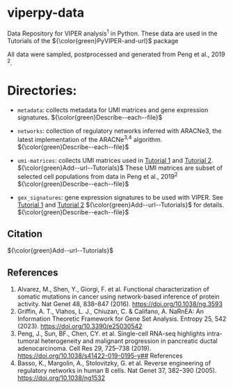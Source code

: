 # viperpy-data
Data Repository for VIPER analysis<sup>1</sup> in Python. These data are used in the Tutorials of the ${\color{green}PyVIPER-and-url}$ package

All data were sampled, postprocessed and generated from Peng et al., 2019 <sup>2</sup>.

# Directories:
- `metadata`: collects metadata for UMI matrices and gene expression signatures.
  ${\color{green}Describe--each--file}$

- `networks`: collection of regulatory networks inferred with ARACNe3, the latest implementation of the ARACNe<sup>3,4</sup> algorithm.
  ${\color{green}Describe--each--file}$

- `umi-matrices`: collects UMI matrices used in [Tutorial 1]() and [Tutorial 2](). ${\color{green}Add--url--Tutorials}$ These UMI matrices are subset of selected cell populations from  data in Peng et al., 2019<sup>2</sup>
  ${\color{green}Describe--each--file}$

- `gex_signatures`: gene expression signatures to be used with VIPER. See [Tutorial 1]() and [Tutorial 2]() ${\color{green}Add--url--Tutorials}$ for details.
  ${\color{green}Describe--each--file}$


## Citation
${\color{green}Add--url--Tutorials}$

## References
1. Alvarez, M., Shen, Y., Giorgi, F. et al. Functional characterization of somatic mutations in cancer using network-based inference of protein activity. Nat Genet 48, 838–847 (2016). https://doi.org/10.1038/ng.3593
2. Griffin, A. T., Vlahos, L. J., Chiuzan, C. & Califano, A. NaRnEA: An Information Theoretic Framework for Gene Set Analysis. Entropy 25, 542 (2023). https://doi.org/10.3390/e25030542
3. Peng, J., Sun, BF., Chen, CY. et al. Single-cell RNA-seq highlights intra-tumoral heterogeneity and malignant progression in pancreatic ductal adenocarcinoma. Cell Res 29, 725–738 (2019). https://doi.org/10.1038/s41422-019-0195-y## References
4. Basso, K., Margolin, A., Stolovitzky, G. et al. Reverse engineering of regulatory networks in human B cells. Nat Genet 37, 382–390 (2005). https://doi.org/10.1038/ng1532

